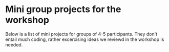 # Mini group projects for the workshop

Below is a list of mini projects for groups of 4-5 participants. They don't entail much coding, rather excercising ideas we reviewd in the workshop is needed.

